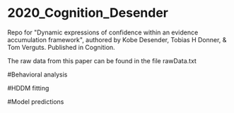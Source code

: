 # 2020_Cognition_Desender
Repo for "Dynamic expressions of confidence within an evidence accumulation framework", authored by Kobe Desender, Tobias H Donner, &amp; Tom Verguts. Published in Cognition.

The raw data from this paper can be found in the file rawData.txt

#Behavioral analysis

#HDDM fitting 

#Model predictions
